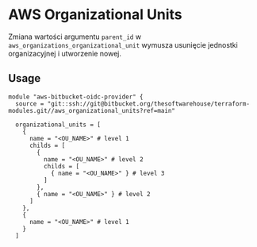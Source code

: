 # AWS Organizational Units

Zmiana wartości argumentu `parent_id` w `aws_organizations_organizational_unit` wymusza usunięcie jednostki organizacyjnej i utworzenie nowej.

## Usage

```hcl
module "aws-bitbucket-oidc-provider" {
  source = "git::ssh://git@bitbucket.org/thesoftwarehouse/terraform-modules.git//aws_organizational_units?ref=main"

  organizational_units = [
    {
      name = "<OU_NAME>" # level 1
      childs = [
        {
          name = "<OU_NAME>" # level 2
          childs = [
            { name = "<OU_NAME>" } # level 3
          ]
        },
        { name = "<OU_NAME>" } # level 2
      ]
    },
    {
      name = "<OU_NAME>" # level 1
    }
  ]
```